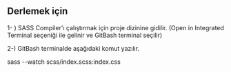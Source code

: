 ## Derlemek için

1- ) SASS Compiler'ı çalıştırmak için proje dizinine gidilir.
(Open in Integrated Terminal seçeniği ile gelinir ve GitBash terminal seçilir)

2-) GitBash terminalde aşağıdaki komut yazılır.

sass --watch scss/index.scss:index.css
